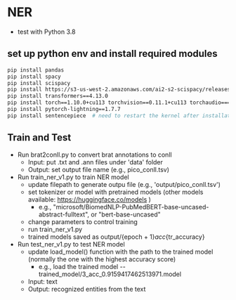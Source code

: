 # NER

* test with Python 3.8

## set up python env and install required modules
```bash
pip install pandas
pip install spacy
pip install scispacy
pip install https://s3-us-west-2.amazonaws.com/ai2-s2-scispacy/releases/v0.4.0/en_core_sci_lg-0.4.0.tar.gz
pip install transformers==4.13.0
pip install torch==1.10.0+cu113 torchvision==0.11.1+cu113 torchaudio===0.10.0+cu113 -f https://download.pytorch.org/whl/cu113/torch_stable.html
pip install pytorch-lightning==1.7.7
pip install sentencepiece  # need to restart the kernel after installation
```


[//]: # (pip install seqeval[gpu])
[//]: # (pip install freeze)
[//]: # (pip install tqdm)

## Train and Test
* Run brat2conll.py to convert brat annotations to conll 
  * Input: put .txt and .ann files under 'data' folder
  * Output: set output file name (e.g., pico_conll.tsv)
* Run train_ner_v1.py to train NER model
  * update filepath to generate outpu file (e.g., 'output/pico_conll.tsv')
  * set tokenizer or model with pretrained models (other models available: https://huggingface.co/models )
    * e.g., "microsoft/BiomedNLP-PubMedBERT-base-uncased-abstract-fulltext", or "bert-base-uncased"
  * change parameters to control training
  * run train_ner_v1.py 
  * trained models saved as output/{epoch + 1}_acc_{tr_accuracy}
* Run test_ner_v1.py to test NER model
  * update load_model() function with the path to the trained model (normally the one with the highest accuracy score)
    * e.g., load the trained model -- trained_model/3_acc_0.9159417462513971.model
  * Input: text 
  * Output: recognized entities from the text